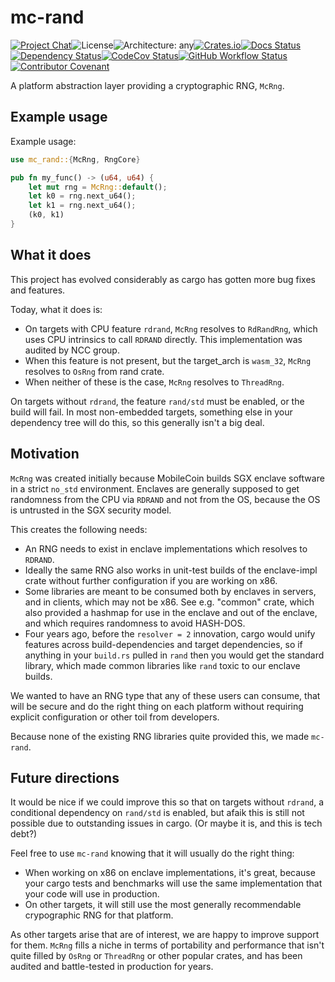 # mc-rand

[![Project Chat][chat-image]][chat-link]<!--
-->![License][license-image]<!--
-->![Architecture: any][arch-image]<!--
-->[![Crates.io][crate-image]][crate-link]<!--
-->[![Docs Status][docs-image]][docs-link]<!--
-->[![Dependency Status][deps-image]][deps-link]<!--
-->[![CodeCov Status][codecov-image]][codecov-link]<!--
-->[![GitHub Workflow Status][gha-image]][gha-link]<!--
-->[![Contributor Covenant][conduct-image]][conduct-link]

A platform abstraction layer providing a cryptographic RNG, `McRng`.

## Example usage

Example usage:

```rust
use mc_rand::{McRng, RngCore}

pub fn my_func() -> (u64, u64) {
    let mut rng = McRng::default();
    let k0 = rng.next_u64();
    let k1 = rng.next_u64();
    (k0, k1)
}
```

## What it does

This project has evolved considerably as cargo has gotten more bug fixes and features.

Today, what it does is:

* On targets with CPU feature `rdrand`, `McRng` resolves to `RdRandRng`, which uses
  CPU intrinsics to call `RDRAND` directly. This implementation was audited by NCC group.
* When this feature is not present, but the target_arch is `wasm_32`, `McRng` resolves to `OsRng` from rand crate.
* When neither of these is the case, `McRng` resolves to `ThreadRng`.

On targets without `rdrand`, the feature `rand/std` must be enabled, or the build will fail. In most non-embedded targets,
something else in your dependency tree will do this, so this generally isn't a big deal.

## Motivation

`McRng` was created initially because MobileCoin builds SGX enclave software in
a strict `no_std` environment. Enclaves are generally supposed to get randomness
from the CPU via `RDRAND` and not from the OS, because the OS is untrusted in the
SGX security model.

This creates the following needs:

* An RNG needs to exist in enclave implementations which resolves to `RDRAND`.
* Ideally the same RNG also works in unit-test builds of the enclave-impl crate without further configuration if you are working on x86.
* Some libraries are meant to be consumed both by enclaves in servers, and in clients, which may not be x86. See e.g. "common" crate,
  which also provided a hashmap for use in the enclave and out of the enclave, and which requires randomness to avoid HASH-DOS.
* Four years ago, before the `resolver = 2` innovation, cargo would unify features across build-dependencies and target dependencies,
  so if anything in your `build.rs` pulled in `rand` then you would get the standard library, which made common libraries like `rand`
  toxic to our enclave builds.

We wanted to have an RNG type that any of these users can consume, that will be secure and do the right thing on each platform
without requiring explicit configuration or other toil from developers.

Because none of the existing RNG libraries quite provided this, we made `mc-rand`.

## Future directions

It would be nice if we could improve this so that on targets without `rdrand`, a conditional dependency on `rand/std` is enabled,
but afaik this is still not possible due to outstanding issues in cargo. (Or maybe it is, and this is tech debt?)

Feel free to use `mc-rand` knowing that it will usually do the right thing:

* When working on x86 on enclave implementations, it's great, because your cargo tests and benchmarks will use the same implementation that your code will use in production.
* On other targets, it will still use the most generally recommendable crypographic RNG for that platform.

As other targets arise that are of interest, we are happy to improve support for them. `McRng` fills a niche in terms of portability and performance that isn't quite filled
by `OsRng` or `ThreadRng` or other popular crates, and has been audited and battle-tested in production for years.

[chat-image]: https://img.shields.io/discord/844353360348971068?style=flat-square
[chat-link]: https://discord.gg/mobilecoin
[license-image]: https://img.shields.io/crates/l/mc-rand?style=flat-square
[arch-image]: https://img.shields.io/badge/arch-any-brightgreen?style=flat-square
[crate-image]: https://img.shields.io/crates/v/mc-rand.svg?style=flat-square
[crate-link]: https://crates.io/crates/mc-rand
[docs-image]: https://img.shields.io/docsrs/mc-rand?style=flat-square
[docs-link]: https://docs.rs/crate/mc-rand
[deps-image]: https://deps.rs/repo/github/mobilecoinfoundation/rand/status.svg?style=flat-square
[deps-link]: https://deps.rs/repo/github/mobilecoinfoundation/rand
[codecov-image]: https://img.shields.io/codecov/c/github/mobilecoinfoundation/rand/develop?style=flat-square
[codecov-link]: https://codecov.io/gh/mobilecoinfoundation/rand
[gha-image]: https://img.shields.io/github/actions/workflow/status/mobilecoinfoundation/rand/ci.yaml?branch=main&style=flat-square
[gha-link]: https://github.com/mobilecoinfoundation/rand/actions/workflows/ci.yaml?query=branch%3Amain
[conduct-link]: CODE_OF_CONDUCT.md
[conduct-image]: https://img.shields.io/badge/Contributor%20Covenant-2.1-4baaaa.svg?style=flat-square
